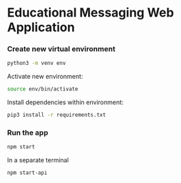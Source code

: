 # Educational Messaging Web Application

### Create new virtual environment

```zsh
python3 -m venv env
```

Activate new environment:

```zsh
source env/bin/activate
```

Install dependencies within environment:

```zsh
pip3 install -r requirements.txt
```

### Run the app

```zsh
npm start
```

In a separate terminal

```zsh
npm start-api
```
